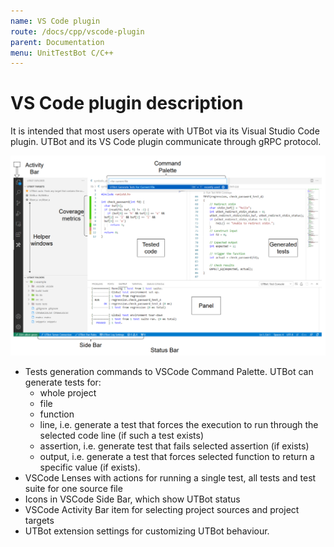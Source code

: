 ```yaml
---
name: VS Code plugin
route: /docs/cpp/vscode-plugin
parent: Documentation
menu: UnitTestBot C/C++
---
```


# VS Code plugin description

It is intended that most users operate with UTBot via its Visual Studio Code plugin. UTBot and its VS Code plugin
communicate through gRPC protocol.

![VSCode plugin](https://github.com/UnitTestBot/unittestbot.github.io/raw/source/resources/images/vscodePlugin.PNG)

* Tests generation commands to VSCode Command Palette. UTBot can generate tests for:
    - whole project
    - file
    - function
    - line, i.e. generate a test that forces the execution to run through the selected code line (if such a test exists)
    - assertion, i.e. generate test that fails selected assertion (if exists)
    - output, i.e. generate a test that forces selected function to return a specific value (if exists).
* VSCode Lenses with actions for running a single test, all tests and test suite for one source file
* Icons in VSCode Side Bar, which show UTBot status
* VSCode Activity Bar item for selecting project sources and project targets
* UTBot extension settings for customizing UTBot behaviour.